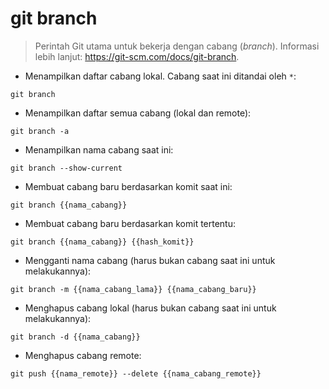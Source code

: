 # git branch

> Perintah Git utama untuk bekerja dengan cabang (*branch*).
> Informasi lebih lanjut: <https://git-scm.com/docs/git-branch>.

- Menampilkan daftar cabang lokal. Cabang saat ini ditandai oleh `*`:

`git branch`

- Menampilkan daftar semua cabang (lokal dan remote):

`git branch -a`

- Menampilkan nama cabang saat ini:

`git branch --show-current`

- Membuat cabang baru berdasarkan komit saat ini:

`git branch {{nama_cabang}}`

- Membuat cabang baru berdasarkan komit tertentu:

`git branch {{nama_cabang}} {{hash_komit}}`

- Mengganti nama cabang (harus bukan cabang saat ini untuk melakukannya):

`git branch -m {{nama_cabang_lama}} {{nama_cabang_baru}}`

- Menghapus cabang lokal (harus bukan cabang saat ini untuk melakukannya):

`git branch -d {{nama_cabang}}`

- Menghapus cabang remote:

`git push {{nama_remote}} --delete {{nama_cabang_remote}}`
